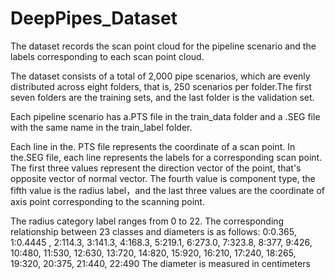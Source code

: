 # DeepPipes_Dataset

The dataset records the scan point cloud for the pipeline scenario and the labels corresponding to each scan point cloud.

The dataset consists of a total of 2,000 pipe scenarios, which are evenly distributed across eight folders, that is, 250 scenarios per folder.The first seven folders are the training sets, and the last folder is the validation set.

Each pipeline scenario has a.PTS file in the train_data folder and a .SEG file with the same name in the train_label folder. 

Each line in the. PTS file represents the coordinate of a scan point. In the.SEG file, each line represents the labels for a corresponding scan point.
The first three values represent the direction vector of the point,  that's opposite vector of normal vector.
The fourth value is component type, the fifth value is the radius label，and the last three values are the coordinate of axis point corresponding to the scanning point.

The radius  category label  ranges from 0 to 22. 
The corresponding relationship between 23 classes and diameters is as follows:
0:0.365, 1:0.4445 , 2:114.3, 3:141.3, 4:168.3, 5:219.1, 6:273.0, 7:323.8, 8:377, 9:426, 10:480, 11:530, 12:630, 13:720, 
 14:820, 15:920, 16:210, 17:240, 18:265, 19:320, 20:375, 21:440, 22:490
The diameter is measured in centimeters
